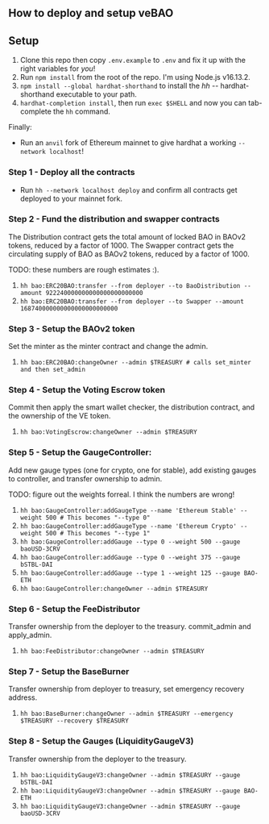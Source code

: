 ## How to deploy and setup veBAO


## Setup

1. Clone this repo then copy `.env.example` to `.env` and fix it up with the right variables for *you*!
2. Run `npm install` from the root of the repo. I'm using Node.js v16.13.2.
3. `npm install --global hardhat-shorthand` to install the *hh* -- hardhat-shorthand executable to your path.
4. `hardhat-completion install`, then run `exec $SHELL` and now you can tab-complete the `hh` command.

Finally:

* Run an `anvil` fork of Ethereum mainnet to give hardhat a working `--network localhost`!


### Step 1 - Deploy all the contracts

* Run `hh --network localhost deploy` and confirm all contracts get deployed to your mainnet fork.


### Step 2 - Fund the distribution and swapper contracts

The Distribution contract gets the total amount of locked BAO in BAOv2 tokens,
reduced by a factor of 1000. The Swapper contract gets the circulating supply
of BAO as BAOv2 tokens, reduced by a factor of 1000.

TODO: these numbers are rough estimates :).

1. `hh bao:ERC20BAO:transfer --from deployer --to BaoDistribution --amount 922240000000000000000000000`
2. `hh bao:ERC20BAO:transfer --from deployer --to Swapper --amount 168740000000000000000000000`


### Step 3 - Setup the BAOv2 token

Set the minter as the minter contract and change the admin.

1. `hh bao:ERC20BAO:changeOwner --admin $TREASURY # calls set_minter and then set_admin`


### Step 4 - Setup the Voting Escrow token

Commit then apply the smart wallet checker, the distribution contract, and 
the ownership of the VE token.

1. `hh bao:VotingEscrow:changeOwner --admin $TREASURY`


### Step 5 - Setup the GaugeController:

Add new gauge types (one for crypto, one for stable), add existing gauges to 
controller, and transfer ownership to admin.

TODO: figure out the weights forreal. I think the numbers are wrong!

1. `hh bao:GaugeController:addGaugeType --name 'Ethereum Stable' --weight 500 # This becomes "--type 0"`
2. `hh bao:GaugeController:addGaugeType --name 'Ethereum Crypto' --weight 500 # This becomes "--type 1"`
3. `hh bao:GaugeController:addGauge --type 0 --weight 500 --gauge baoUSD-3CRV`
4. `hh bao:GaugeController:addGauge --type 0 --weight 375 --gauge bSTBL-DAI`
5. `hh bao:GaugeController:addGauge --type 1 --weight 125 --gauge BAO-ETH`
6. `hh bao:GaugeController:changeOwner --admin $TREASURY`


### Step 6 - Setup the FeeDistributor

Transfer ownership from the deployer to the treasury. commit_admin and 
apply_admin.

1. `hh bao:FeeDistributor:changeOwner --admin $TREASURY`


### Step 7 - Setup the BaseBurner

Transfer ownership from deployer to treasury, set emergency recovery address.

1. `hh bao:BaseBurner:changeOwner --admin $TREASURY --emergency $TREASURY --recovery $TREASURY`


### Step 8 - Setup the Gauges (LiquidityGaugeV3)

Transfer ownership from the deployer to the treasury.

1. `hh bao:LiquidityGaugeV3:changeOwner --admin $TREASURY --gauge bSTBL-DAI`
2. `hh bao:LiquidityGaugeV3:changeOwner --admin $TREASURY --gauge BAO-ETH`
3. `hh bao:LiquidityGaugeV3:changeOwner --admin $TREASURY --gauge baoUSD-3CRV`
